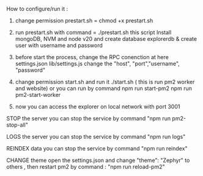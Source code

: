 How to configure/run it :

1. change permission prestart.sh = chmod +x prestart.sh
2. run prestart.sh with command = ./prestart.sh
    this script Install mongoDB, NVM and node v20 and create database explorerdb & create user with username and password
3. before start the process, change the RPC conenction at here
   settings.json
   lib/settings.js
    change the "host", "port","username", "password"

4. change permission start.sh and run it ./start.sh ( this is run pm2 worker and website) or you can run by command
    npm run start-pm2
    npm run pm2-start-worker
5. now you can access the explorer on local network with port 3001

STOP the server
you can stop the service by command "npm run pm2-stop-all"

LOGS the server
you can stop the service by command "npm run logs"

REINDEX data
you can stop the service by command "npm run reindex"

CHANGE theme
open the settings.json and change "theme": "Zephyr" to others , then restart pm2 by command : "npm run reload-pm2"
